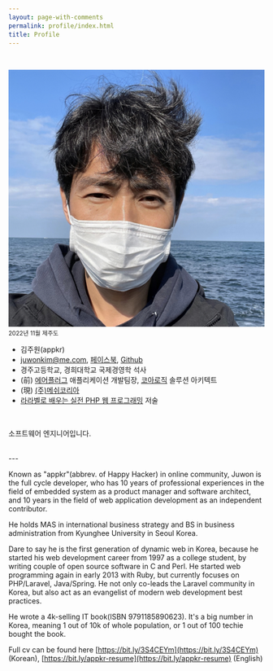 ```yaml
---
layout: page-with-comments
permalink: profile/index.html
title: Profile
---
```

<br/>

<p class="text-center">
  <img src="/images/gravatar.jpg" alt="appkr" id="gravatar"/>
  <br>
  <small>2022년 11월 제주도</small>
</p>

-   김주원(appkr)
-   [juwonkim@me.com](mailto:juwonkim@me.com), [페이스북](https://www.facebook.com/juwonkimatmedotcom), [Github](https://github.com/appkr)
-   경주고등학교, 경희대학교 국제경영학 석사
-   (前) [에어플러그](http://www.airplug.com/) 애플리케이션 개발팀장, [코아로직](http://www.corelogic.co.kr) 솔루션 아키텍트
-   (現) [(주)메쉬코리아](https://meshkorea.net)
-   [라라벨로 배우는 실전 PHP 웹 프로그래밍](http://www.yes24.com/Product/Goods/33320248) 저술

<br/>

소프트웨어 엔지니어입니다. 

<br/>
---

Known as "appkr"(abbrev. of Happy Hacker) in online community, Juwon is the full cycle developer, who has 10 years of professional experiences in the field of embedded system as a product manager and software architect, and 10 years in the field of web application development as an independent contributor.

He holds MAS in international business strategy and BS in business administration from Kyunghee University in Seoul Korea.

Dare to say he is the first generation of dynamic web in Korea, because he started his web development career from 1997 as a college student, by writing couple of open source software in C and Perl.
He started web programming again in early 2013 with Ruby, but currently focuses on PHP/Laravel, Java/Spring. He not only co-leads the Laravel community in Korea, but also act as an evangelist of modern web development best practices.

He wrote a 4k-selling IT book(ISBN 9791185890623). It's a big number in Korea, meaning 1 out of 10k of whole population, or 1 out of 100 techie bought the book.

Full cv can be found here [https://bit.ly/3S4CEYm](https://bit.ly/3S4CEYm) (Korean), [https://bit.ly/appkr-resume](https://bit.ly/appkr-resume) (English)
